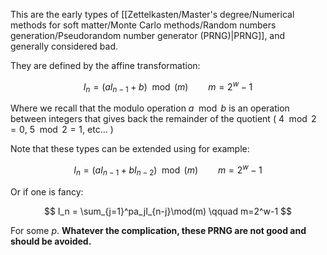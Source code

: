 This are the early types of [[Zettelkasten/Master's degree/Numerical methods for soft matter/Monte Carlo methods/Random numbers generation/Pseudorandom number generator (PRNG)|PRNG]], and generally considered bad.

They are defined by the affine transformation:

$$ I_n = \left(aI_{n-1}+b \right)\mod(m) \qquad m=2^w-1 $$

Where we recall that the modulo operation $a \mod b$ is an operation between integers that gives back the remainder of the quotient ( $4 \mod 2 = 0$, $5 \mod 2 = 1$, etc...  )

Note that these types can be extended using for example:

$$ I_n = \left(aI_{n-1}+bI_{n-2} \right)\mod(m) \qquad m=2^w-1 $$

Or if one is fancy:

$$ I_n =  \sum_{j=1}^pa_jI_{n-j}\mod(m) \qquad m=2^w-1 $$

For some $p$.
**Whatever the complication, these PRNG are not good and should be avoided.**

